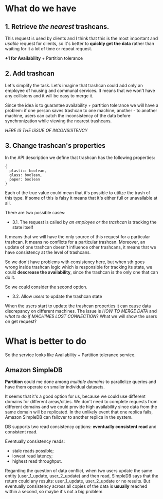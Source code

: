 # What do we have

## 1. Retrieve *the nearest* trashcans.

This request is used by clients and I think that this is the most important and _usable_ request for clients,
so it's better to __quickly get the data__ rather than waiting for it a lot of time or repeat request.

__+1 for Availability__ + Partition tolerance

## 2. Add trashcan

Let's simplify the task. Let's imagine that trashcan could add only an employee of housing and communal services.
It means that we won't have any collisions and it will be easy to merge it.

Since the idea is to guarantee availability + partition tolerance we will have a problem:
if one person saves trashcan to one machine, another - to another machine,
users can catch the inconsistency of the data before synchronization while viewing the nearest trashcans.

_HERE IS THE ISSUE OF INCONSISTENCY_

## 3. Change trashcan's properties

In the API description we define that trashcan has the following properties:

```
{
  plastic: boolean,
  glass: boolean,
  paper: boolean
}
```

Each of the true value could mean that it's possible to utilize the trash of this type. 
If some of this is falsy it means that it's either full or unavailable at all.

There are two possible  cases:

- 3.1. The request is called by _an employee or the trashcan_ is tracking the state itself

It means that we will have the only source of this request for a particular trashcan. It means no conflicts
for a particular trashcan. Moreover, an update of one trashcan doesn't influence other trashcans, 
it means that we have consistency at the level of trashcans.

So we don't have problems with consistency here, but when sth goes wrong inside trashcan logic
which is responsible for tracking its state, we could __descrease the availability__,
since the trashcan is the only one that can do it.

So we could consider the second option.

- 3.2. Allow _users_ to update the trashcan state

When the users start to update the trashcan properties it can cause data discrepancy on different machines. 
The issue is _HOW TO MERGE DATA_ and _what to do if MACHINES LOST CONNECTION_? What we will show the users on get request?


#  What is better to do


So the service looks like Availability + Partition tolerance service.

## Amazon SimpleDB

__Partition__ could me done among _multiple domains_ to parallelize queries and
have them operate on smaller individual datasets.

It seems that it's a good option for us, because we could use different domains for different areas/cities.
We don't need to complete requests from different domains and we could provide high availability since
data from the same domain will be replicated. 
In the unlikely event that one replica fails, Amazon SimpleDB can failover to another replica in the system.


DB supports two read consistency options: __eventually consistent read__ and consistent read.

Eventually consistency reads:
- stale reads possible;
- lowest read latency;
- highest read throughput.

Regarding the question of data conflict, when two users update the same entity (user_1_update, user_2_update) and then read,
SimpleDB says that the return could any results: user_1_update, user_2_update or no results.
But eventually consistency across all copies of the data is __usually__ reached within a second, so maybe it's not a big problem.

